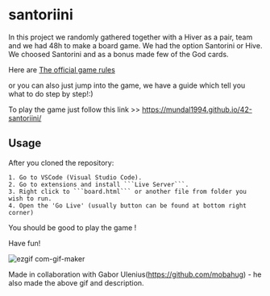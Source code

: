 # santoriini

In this project we randomly gathered together with a Hiver as a pair, team and we had 48h
to make a board game.
We had the option Santorini or Hive. We choosed Santorini and as a bonus made few of the God cards.

Here are [The official game rules](https://cdn.1j1ju.com/medias/fc/ec/5d-santorini-rulebook.pdf)

or you can also just jump into the game, we have a guide which tell you what to do step by step!:)

To play the game just follow this link >> https://mundal1994.github.io/42-santoriini/

## Usage

After you cloned the repository:

    1. Go to VSCode (Visual Studio Code).
    2. Go to extensions and install ```Live Server```.
    3. Right click to ```board.html``` or another file from folder you wish to run.
    4. Open the 'Go Live' (usually button can be found at bottom right corner)

You should be good to play the game !

Have fun!

![ezgif com-gif-maker](https://user-images.githubusercontent.com/83179142/160073484-a47b6ef1-f2c4-4f8a-afd4-44b193885e08.gif)

Made in collaboration with Gabor Ulenius(https://github.com/mobahug) - he also made the above gif and description.
